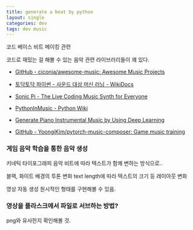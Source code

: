 ```yaml
---
title: generate a beat by python  
layout: single 
categories: dev 
tags: dev music
---
```


 코드 베이스 비트 메이킹 관련

코드로 재밌는 걸 해볼 수 있는 음악 관련 라이브러리들이 꽤 있다.

* [GitHub - ciconia/awesome-music: Awesome Music Projects](https://github.com/ciconia/awesome-music)

* [토닥토닥 파이썬 - 사운드 대상 머신 러닝 - WikiDocs](https://wikidocs.net/book/2961)

* [Sonic Pi - The Live Coding Music Synth for Everyone](https://sonic-pi.net/)

* [PythonInMusic - Python Wiki](https://wiki.python.org/moin/PythonInMusic)

* [Generate Piano Instrumental Music by Using Deep Learning](https://towardsdatascience.com/generate-piano-instrumental-music-by-using-deep-learning-80ac35cdbd2e)

* [GitHub - YoongiKim/pytorch-music-composer: Game music training](https://github.com/YoongiKim/pytorch-music-composer?fbclid=IwAR1TDcbD_jtRwHuLAZzmDF70xcwsm4Z0IBqdhCEEjYRhHs1S6PVZYT0vGOg)

### 게임 음악 학습을 통한 음악 생성
키네틱 타이포그래피
음악 비트에 따라 텍스트가 함께 변하는 방식으로..

블랙, 화이트 배경의 투톤 변화
text length에 따라 텍스트의 크기 등 레이아웃 변화

영상 자동 생성 원시적인 형태를 구현해볼 수 있음.

### 영상을 플라스크에서 파일로 서브하는 방법?
png와 유사한지 확인해볼 것.


